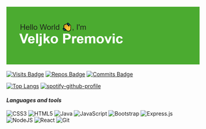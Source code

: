 ![alt text](header.png)


 [![Visits Badge](https://badges.pufler.dev/visits/velpre/velpre)](https://badges.pufler.dev)
 [![Repos Badge](https://badges.pufler.dev/repos/velpre)](https://badges.pufler.dev) 
 [![Commits Badge](https://badges.pufler.dev/commits/monthly/velpre)](https://badges.pufler.dev)	



 [![Top Langs](https://github-readme-stats.vercel.app/api/top-langs/?username=velpre&layout=compact)](https://github.com/anuraghazra/github-readme-stats) 
[![spotify-github-profile](https://spotify-github-profile.vercel.app/api/view?uid=11123045781&cover_image=true&theme=novatorem)](https://github.com/kittinan/spotify-github-profile)




#### _Languages and tools_



![CSS3](https://img.shields.io/badge/css3-%231572B6.svg?style=for-the-badge&logo=css3&logoColor=white)
![HTML5](https://img.shields.io/badge/html5-%23E34F26.svg?style=for-the-badge&logo=html5&logoColor=white)
![Java](https://img.shields.io/badge/java-%23ED8B00.svg?style=for-the-badge&logo=java&logoColor=white)
![JavaScript](https://img.shields.io/badge/javascript-%23323330.svg?style=for-the-badge&logo=javascript&logoColor=%23F7DF1E)
![Bootstrap](https://img.shields.io/badge/bootstrap-%23563D7C.svg?style=for-the-badge&logo=bootstrap&logoColor=white)
![Express.js](https://img.shields.io/badge/express.js-%23404d59.svg?style=for-the-badge&logo=express&logoColor=%2361DAFB)
![NodeJS](https://img.shields.io/badge/node.js-6DA55F?style=for-the-badge&logo=node.js&logoColor=white)
![React](https://img.shields.io/badge/react-%2320232a.svg?style=for-the-badge&logo=react&logoColor=%2361DAFB)
![Git](https://img.shields.io/badge/git-%23F05033.svg?style=for-the-badge&logo=git&logoColor=white)

